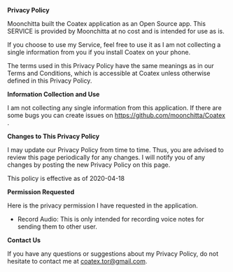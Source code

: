 **Privacy Policy**

Moonchitta built the Coatex application as an Open Source app. This SERVICE is provided by Moonchitta at no cost and is intended for use as is.

If you choose to use my Service, feel free to use it as I am not collecting a single information from you if you install Coatex on your phone.

The terms used in this Privacy Policy have the same meanings as in our Terms and Conditions, which is accessible at Coatex unless otherwise defined in this Privacy Policy.

**Information Collection and Use**

I am not collecting any single information from this application. If there are some bugs you can create issues on https://github.com/moonchitta/Coatex .

**Changes to This Privacy Policy**

I may update our Privacy Policy from time to time. Thus, you are advised to review this page periodically for any changes. I will notify you of any changes by posting the new Privacy Policy on this page.

This policy is effective as of 2020-04-18

**Permission Requested**

Here is the privacy permission I have requested in the application.

* Record Audio: This is only intended for recording voice notes for sending them to other user.

**Contact Us**

If you have any questions or suggestions about my Privacy Policy, do not hesitate to contact me at coatex.tor@gmail.com.